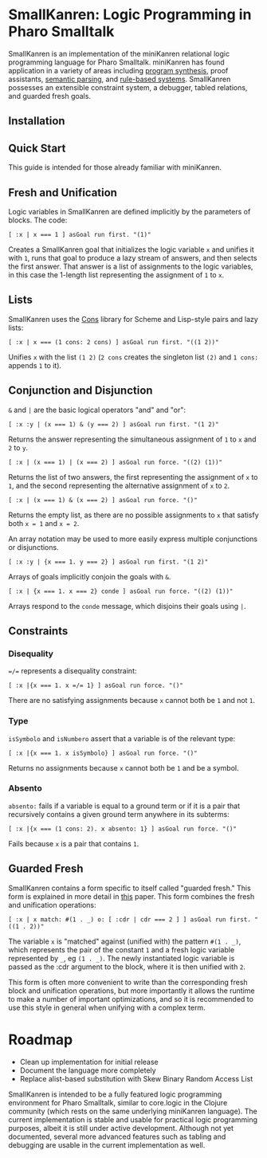 # SmallKanren: Logic Programming in Pharo Smalltalk

SmallKanren is an implementation of the miniKanren relational logic programming language for Pharo Smalltalk. miniKanren has found application in a variety of areas including [program synthesis](https://github.com/emdonahue/Barliman), proof assistants, [semantic parsing](https://github.com/emdonahue/CCG), and [rule-based systems](https://github.com/emdonahue/Fiat). SmallKanren possesses an extensible constraint system, a debugger, tabled relations, and guarded fresh goals.

## Installation


## Quick Start

This guide is intended for those already familiar with miniKanren.

## Fresh and Unification

Logic variables in SmallKanren are defined implicitly by the parameters of blocks. The code:

```smalltalk
[ :x | x === 1 ] asGoal run first. "(1)"
```

Creates a SmallKanren goal that initializes the logic variable `x` and unifies it with `1`, runs that goal to produce a lazy stream of answers, and then selects the first answer. That answer is a list of assignments to the logic variables, in this case the 1-length list representing the assignment of `1` to `x`.

## Lists

SmallKanren uses the [Cons](https://github.com/emdonahue/Cons) library for Scheme and Lisp-style pairs and lazy lists:

```smalltalk
[ :x | x === (1 cons: 2 cons) ] asGoal run first. "((1 2))"
```

Unifies `x` with the list `(1 2)` (`2 cons` creates the singleton list `(2)` and `1 cons:` appends `1` to it).

## Conjunction and Disjunction

`&` and `|` are the basic logical operators "and" and "or":

```smalltalk
[ :x :y | (x === 1) & (y === 2) ] asGoal run first. "(1 2)"
```

Returns the answer representing the simultaneous assignment of `1` to `x` and `2` to `y`.

```smalltalk
[ :x | (x === 1) | (x === 2) ] asGoal run force. "((2) (1))"
```

Returns the list of two answers, the first representing the assignment of `x` to `1`, and the second representing the alternative assignment of `x` to `2`.

```smalltalk
[ :x | (x === 1) & (x === 2) ] asGoal run force. "()"
```

Returns the empty list, as there are no possible assignments to `x` that satisfy both `x = 1` and `x = 2`.

An array notation may be used to more easily express multiple conjunctions or disjunctions.

```smalltalk
[ :x :y | {x === 1. y === 2} ] asGoal run first. "(1 2)"
```

Arrays of goals implicitly conjoin the goals with `&`.

```smalltalk
[ :x | {x === 1. x === 2} conde ] asGoal run force. "((2) (1))"
```

Arrays respond to the `conde` message, which disjoins their goals using `|`. 

## Constraints

### Disequality

`=/=` represents a disequality constraint:

```smalltalk
[ :x |{x === 1. x =/= 1} ] asGoal run force. "()"
```

There are no satisfying assignments because `x` cannot both be `1` and not `1`.

### Type

`isSymbolo` and `isNumbero` assert that a variable is of the relevant type:

```smalltalk
[ :x |{x === 1. x isSymbolo} ] asGoal run force. "()"
```

Returns no assignments because `x` cannot both be `1` and be a symbol.

### Absento

`absento:` fails if a variable is equal to a ground term or if it is a pair that recursively contains a given ground term anywhere in its subterms:

```smalltalk
[ :x |{x === (1 cons: 2). x absento: 1} ] asGoal run force. "()"
```

Fails because `x` is a pair that contains `1`. 

## Guarded Fresh

SmallKanren contains a form specific to itself called "guarded fresh." This form is explained in more detail in [this](http://www.evandonahue.com/research/donahue_guarded2021.pdf) paper. This form combines the fresh and unification operations:

```smalltalk
[ :x | x match: #(1 . _) o: [ :cdr | cdr === 2 ] ] asGoal run first. "((1 . 2))"
```

The variable `x` is "matched" against (unified with) the pattern `#(1 . _)`, which represents the pair of the constant `1` and a fresh logic variable represented by `_`, eg `(1 . _)`. The newly instantiated logic variable is passed as the :cdr argument to the block, where it is then unified with `2`. 

This form is often more convenient to write than the corresponding fresh block and unification operations, but more importantly it allows the runtime to make a number of important optimizations, and so it is recommended to use this style in general when unifying with a complex term.

# Roadmap

- Clean up implementation for initial release
- Document the language more completely
- Replace alist-based substitution with Skew Binary Random Access List

SmallKanren is intended to be a fully featured logic programming environment for Pharo Smalltalk, similar to core.logic in the Clojure community (which rests on the same underlying miniKanren language). The current implementation is stable and usable for practical logic programming purposes, albeit it is still under active development. Although not yet documented, several more advanced features such as tabling and debugging are usable in the current implementation as well.
